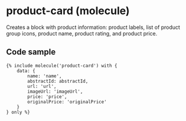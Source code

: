# product-card (molecule)

Creates a block with product information: product labels, list of product group icons, product name, product rating, and product price.

## Code sample

```
{% include molecule('product-card') with {
    data: {
        name: 'name',
        abstractId: abstractId,
        url: 'url',
        imageUrl: 'imageUrl',
        price: 'price',
        originalPrice: 'originalPrice'
    }
} only %}
```
